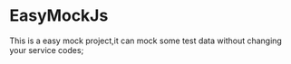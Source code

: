 # EasyMockJs

This is a easy mock project,it can mock some test data without changing your service codes;
